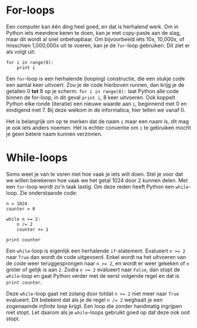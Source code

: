 # For-loops

Een computer kan één ding heel goed, en dat is herhalend werk. Om in Python iets meerdere keren te doen, kan je met copy-paste aan de slag, maar dit wordt al snel onbehapbaar. Om bijvoorbeeld iets 10x, 10,000x, of misschien 1,000,000x uit te voeren, kan je de `for`-loop gebruiken. Dit ziet er als volgt uit:


	for i in range(8):
	    print i


Een `for`-loop is een herhalende (looping) constructie, die een stukje code een aantal keer uitvoert. Zou je de code hierboven runnen, dan krijg je de getallen 0 **tot** 8 op je scherm. `for i in range(8):` laat Python alle code binnen de for-loop, in dit geval `print i`, 8 keer uitvoeren. Ook koppelt Python elke ronde (iteratie) een nieuwe waarde aan `i`, beginnend met 0 en eindigend met 7. Bij deze welkom in de informatica, hier tellen we vanaf 0.

Het is belangrijk om op te merken dat de naam `i` maar een naam is, dit mag je ook iets anders noemen. Het is echter conventie om `i` te gebruiken mocht je geen betere naam kunnen verzinnen.


# While-loops

Soms weet je van te voren niet hoe vaak je iets wilt doen. Stel je voor dat we willen berekenen hoe vaak we het getal 1024 door 2 kunnen delen. Met een `for`-loop wordt zo'n taak lastig. Om deze reden heeft Python een `while`-loop. Zie onderstaande code:


	n = 1024
	counter = 0

	while n >= 2:
	    n /= 2
	    counter += 1

	print counter


Een `while`-loop is eigenlijk een herhalende `if`-statement. Evalueert `n >= 2` naar `True` dan wordt de code uitgevoerd. Enkel wordt na het uitvoeren van de code weer teruggesprongen naar `n >= 2`, en wordt er weer gekeken of `n` groter of gelijk is aan `2`. Zodra `n >= 2` evalueert naar `False`, dan stopt de `while`-loop en gaat Python verder met de eerst volgende regel en dat is `print counter`.

Deze `while`-loop gaat net zolang door totdat `n >= 2` niet meer naar `True` evalueert. Dit betekent dat als je de regel `n /= 2` weghaalt je een zogenaamde *infinite loop* krijgt. Een loop die zonder handmatig ingrijpen niet stopt. Let daarom als je `while`-loops gebruikt goed op dat deze ook ooit stopt.
